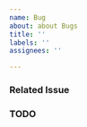 ```yaml
---
name: Bug
about: about Bugs
title: ''
labels: ''
assignees: ''

---
```


### Related Issue


### TODO
